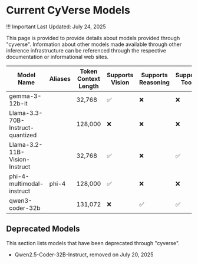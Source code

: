 # Current CyVerse Models

!!! Important
    Last Updated: July 24, 2025

This page is provided to provide details about models provided through "cyverse". Information about other models made available through other inference infrastructure can be referenced through the respective documentation or informational web sites.

| Model Name | Aliases | Token Context Length | Supports Vision | Supports Reasoning | Supports Tools |
| ---------- | ------- | -------------------- |---------------- | ------------------ | -------------- |
| gemma-3-12b-it | | 32,768 | :white_check_mark: | :x: | :x: |
| Llama-3.3-70B-Instruct-quantized | | 128,000 | :x: | :x: | :x: |
| Llama-3.2-11B-Vision-Instruct | | 32,768 | :white_check_mark: | :x: | :white_check_mark: |
| phi-4-multimodal-instruct | phi-4 | 128,000 | :white_check_mark: | :x: | :x: |
| qwen3-coder-32b | | 131,072 | :x: | :white_check_mark: | :white_check_mark: |

## Deprecated Models

This section lists models that have been deprecated through "cyverse".

* Qwen2.5-Coder-32B-Instruct, removed on July 20, 2025